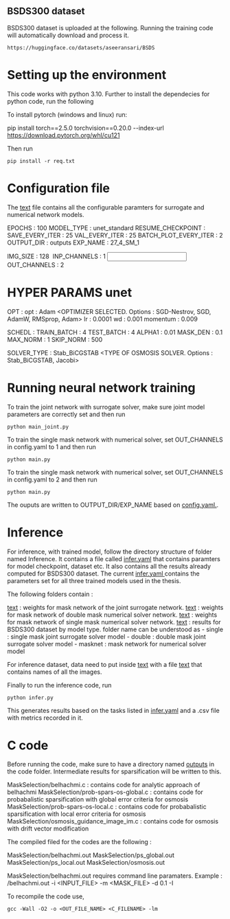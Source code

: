 ## BSDS300 dataset

BSDS300 dataset is uploaded at the following. Running the training code will automatically download and process it.
```
https://huggingface.co/datasets/aseeransari/BSDS
```

# Setting up the environment
This code works with python 3.10. Further to install the dependecies for python code, run the following 

To install pytorch (windows and linux) run: 

pip install torch==2.5.0 torchvision==0.20.0 --index-url https://download.pytorch.org/whl/cu121

Then run

```
pip install -r req.txt
```

# Configuration file

The [text](config.yaml) file contains all the configurable paramters for surrogate and numerical network models. 

EPOCHS : 100
MODEL_TYPE : unet_standard <SETS THE MODEL ARCHITECTURE>
RESUME_CHECKPOINT : <MODEL CHECKPOINT FILE TO RESUME TRAINING FROM>
SAVE_EVERY_ITER : 25 <ITERATION TO SAVE MODEL CHECKPOINT >
VAL_EVERY_ITER : 25 <ITERATION TO VALIDATION MODEL CHECKPOINT >
BATCH_PLOT_EVERY_ITER : 2 <ITERATION TO PLOT RESUTS OF MODEL >
OUTPUT_DIR : outputs <OUTPUT DIRECTORY NAME>
EXP_NAME : 27_4_SM_1 <EXPERIMENT NAME TO PUT INSIDE OUTPUT_DIR FOLDER>

IMG_SIZE       : 128 <IMAGE RESIZE RESOLUTION>
INP_CHANNELS   : 1   <INPUT CHANNEL TO MODEL>
OUT_CHANNELS   : 2   <OUTPUT CHANNEL TO MODEL>

# HYPER PARAMS unet
OPT            : 
    opt        : Adam  <OPTIMIZER SELECTED. Options : SGD-Nestrov, SGD, AdamW, RMSprop, Adam>
    lr         : 0.0001 <LEARNING RATE OF OPTIMIZER>
    wd         : 0.001 <WEIGHT DECAY OF OPTIMIZER>
    momentum   : 0.009   <MOMENTUM OF OPTIMZER>

SCHEDL         : 
TRAIN_BATCH    : 4 <SIZE OF TRAIN BATCH>
TEST_BATCH     : 4 <SIZE OF TEST BATCH>
ALPHA1         : 0.01 <REGULARIZATION PARAMTER ALPHA FOR MASK LOSS>
MASK_DEN       : 0.1   <TARGET MASK DENSITY>
MAX_NORM       : 1      <MAX NORM TO SET FOR GRADIENT CLIPPING>
SKIP_NORM      : 500    <MAX NORM ABOVE WHICH TO SKIP AND RESCALE GRADIENTS>

SOLVER_TYPE      : Stab_BiCGSTAB <TYPE OF OSMOSIS SOLVER. Options : Stab_BiCGSTAB, Jacobi>

# Running neural network training

To train the joint network with surrogate solver, make sure joint model parameters are correctly set and then run 

```
python main_joint.py
```

To train the single mask network with numerical solver, set OUT_CHANNELS in config.yaml to 1 and then run

```
python main.py
```

To train the single mask network with numerical solver, set OUT_CHANNELS in config.yaml to 2 and then run

```
python main.py
```

The ouputs are written to OUTPUT_DIR/EXP_NAME based on [config.yaml.](config.yaml).

# Inference

For inference, with trained model, follow the directory structure of folder named Inference. It contains a file called [infer.yaml](Inference/infer.yaml) that contains paramters for model checkpoint, dataset etc. It also contains all the results already computed for BSDS300 dataset. The current [infer.yaml ](Inference/infer.yaml) contains the parameters set for all three trained models used in the thesis.  

The following folders contain : 

[text](Inference/masknet_wts)     : weights for mask network of the joint surrogate network. 
[text](Inference/unet_double_wts) : weights for mask network of double mask numerical solver  network.
[text](Inference/unet_single_wts) : weights for mask network of single mask numerical solver  network.
[text](Inference/outputs)  : results for BSDS300 dataset by model type. folder name can be understood as 
    - single : single mask joint surrogate solver model
    - double : double mask joint surrogate solver model
    - masknet : mask network for numerical solver model
   

For inference dataset, data need to put inside [text](dataset/BSDS_extras/images/test) with a file [text](dataset/BSDS_extras/images/iids_test.txt) that contains names of all the images. 

Finally to run the inference code, run 

```
python infer.py
```

This generates results based on the tasks listed in [infer.yaml](Inference/infer.yaml) and a .csv file with metrics recorded in it.

# C code 

Before running the code, make sure to have a directory named [outputs](MaskSelection/outputs) in the code folder. Intermediate results for sparsification will be written to this. 

MaskSelection/belhachmi.c            : contains code for analytic approach of belhachmi
MaskSelection/prob-spars-os-global.c : contains code for probabalistic sparsification with global error criteria for osmosis
MaskSelection/prob-spars-os-local.c  : contains code for probabalistic sparsification with local error criteria for osmosis
MaskSelection/osmosis_guidance_image_im.c : contains code for osmosis with drift vector modification

The compiled filed for the codes are the following : 

MaskSelection/belhachmi.out
MaskSelection/ps_global.out
MaskSelection/ps_local.out
MaskSelection/osmosis.out

MaskSelection/belhachmi.out requires command line paramaters. Example : 
/belhachmi.out -i <INPUT_FILE> -m <MASK_FILE> -d 0.1 -I

To recompile the code use, 
```
gcc -Wall -O2 -o <OUT_FILE_NAME> <C_FILENAME> -lm
```
